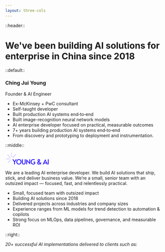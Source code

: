 ```yaml
---
layout: three-cols
---
```


::header::
# We've been building AI solutions for enterprise in China since 2018

::default::

### Ching Jui Young
Founder & AI Engineer

- Ex-McKinsey + PwC consultant
- Self-taught developer
- Built production AI systems end‑to‑end
- Built image-recognition neural network models
- AI enterprise developer focused on practical, measurable outcomes
- 7+ years building production AI systems end‑to‑end
- From discovery and prototyping to deployment and instrumentation.

::middle::

<img src="/images/logos/young--ai-high-resolution-logo-transparent.png" alt="Young & AI logo" style="width: 140px; height: auto;" />

We are a leading AI enterprise developer. We build AI solutions that ship, stick, and deliver business value. We’re a small, senior team with an outsized impact — focused, fast, and relentlessly practical.

- Small, focused team with outsized impact
- Building AI solutions since 2018
- Delivered projects across industries and company sizes
- Experience ranges from ML models for trend detection to automation & copilots
- Strong focus on MLOps, data pipelines, governance, and measurable ROI

::right::

_20+ successful AI implementations delivered to clients such as:_

<LogoGrid :logos="clientLogos" :minSize="60" />

<script setup lang="ts">
const clientLogos = [
  { src: '/images/logos/bmw.svg', alt: 'BMW' },
  { src: '/images/logos/McKinsey_&_Company-Logo.wine.png', alt: 'McKinsey' },
  { src: '/images/logos/siemens-logo-0-2048x2048-1.png', alt: 'Siemens' },
  { src: '/images/logos/pingan-bilingual-logo-vertical-2022.png', alt: 'Ping An' },
  { src: '/images/logos/PricewaterhouseCoopers_Logo.svg.png', alt: 'PwC' },
  { src: '/images/logos/Standard_Chartered_(2021).svg.png', alt: 'Standard Chartered' },
  { src: '/images/logos/Coutts_old.svg', alt: 'Coutts' },
  { src: '/images/logos/SAIC-Motor-Logo-2011.png', alt: 'SAIC Motor' },
  { src: '/images/logos/SiM-logo-png.png.webp', alt: 'SIM' },
]
</script>


